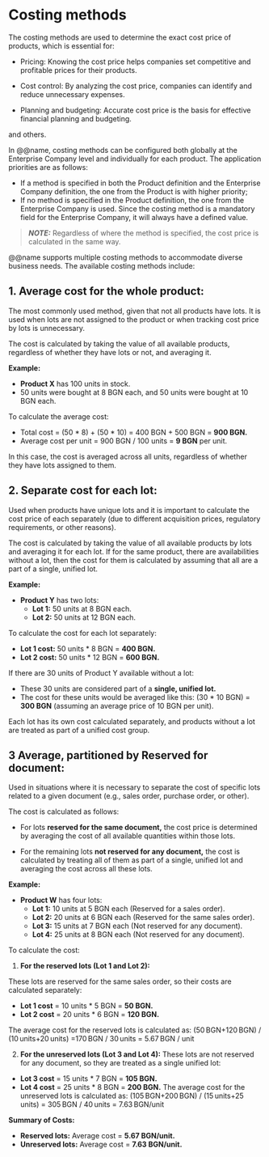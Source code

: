 # Costing methods

The costing methods are used to determine the exact cost price of products, which is essential for:

- Pricing: Knowing the cost price helps companies set competitive and profitable prices for their products.

- Cost control: By analyzing the cost price, companies can identify and reduce unnecessary expenses.

- Planning and budgeting: Accurate cost price is the basis for effective financial planning and budgeting.

and others.

In @@name, costing methods can be configured both globally at the Enterprise Company level and individually for each product. The application priorities are as follows:
-	If a method is specified in both the Product definition and the Enterprise Company definition, the one from the Product is with higher priority;
-	If no method is specified in the Product definition, the one from the Enterprise Company is used. Since the costing method is a mandatory field for the Enterprise Company, it will always have a defined value.

> **_NOTE:_** Regardless of where the method is specified, the cost price is calculated in the same way.


@@name supports multiple costing methods to accommodate diverse business needs. The available costing methods include:

## 1. **Average cost for the whole product:**
The most commonly used method, given that not all products have lots. It is used when lots are not assigned to the product or when tracking cost price by lots is unnecessary.

  The cost is calculated by taking the value of all available products, regardless of whether they have lots or not, and averaging it.

**Example:**
 
  - **Product X** has 100 units in stock.
  - 50 units were bought at 8 BGN each, and 50 units were bought at 10 BGN each.
  
  To calculate the average cost:
 
  - Total cost = (50 * 8) + (50 * 10) = 400 BGN + 500 BGN = **900 BGN.**
  - Average cost per unit = 900 BGN / 100 units = **9 BGN** per unit.
  
  In this case, the cost is averaged across all units, regardless of whether they have lots assigned to them.


## 2. **Separate cost for each lot:** 
Used when products have unique lots and it is important to calculate the cost price of each separately (due to different acquisition prices, regulatory requirements, or other reasons). 

 The cost is calculated by taking the value of all available products by lots and averaging it for each lot. If for the same product, there are availabilities without a lot, then the cost for them is calculated by assuming that all are a part of a single, unified lot.

**Example:**
 
- **Product Y** has two lots: 
     - **Lot 1:** 50 units at 8 BGN each.
     - **Lot 2:** 50 units at 12 BGN each.
   
To calculate the cost for each lot separately:
 
- **Lot 1 cost:** 50 units * 8 BGN = **400 BGN.**
- **Lot 2 cost:** 50 units * 12 BGN = **600 BGN.**
  
If there are 30 units of Product Y available without a lot:
 
- These 30 units are considered part of a **single, unified lot.**
- The cost for these units would be averaged like this: (30 * 10 BGN) = **300 BGN** (assuming an average price of 10 BGN per unit).
  
Each lot has its own cost calculated separately, and products without a lot are treated as part of a unified cost group.

## 3 **Average, partitioned by Reserved for document:** 
Used in situations where it is necessary to separate the cost of specific lots related to a given document (e.g., sales order, purchase order, or other). 

The cost is calculated as follows:
- For lots **reserved for the same document,** the cost price is determined by averaging the cost of all available quantities within those lots.

- For the remaining lots **not reserved for any document,** the cost is calculated by treating all of them as part of a single, unified lot and averaging the cost across all these lots.

**Example:**
 
- **Product W** has four lots: 
     - **Lot 1:** 10 units at 5 BGN each (Reserved for a sales order).
     - **Lot 2:** 20 units at 6 BGN each (Reserved for the same sales order).
     - **Lot 3:** 15 units at 7 BGN each (Not reserved for any document).
     - **Lot 4:** 25 units at 8 BGN each (Not reserved for any document).
   
To calculate the cost:
 
1. **For the reserved lots (Lot 1 and Lot 2):**
 
 These lots are reserved for the same sales order, so their costs are calculated separately:
- **Lot 1 cost** = 10 units * 5 BGN = **50 BGN.**
- **Lot 2 cost** = 20 units * 6 BGN = **120 BGN.**

The average cost for the reserved lots is calculated as:
  (50 BGN+120 BGN) / (10 units+20 units) =170 BGN / 30 units = 5.67 BGN / unit

2. **For the unreserved lots (Lot 3 and Lot 4):**
 These lots are not reserved for any document, so they are treated as a single unified lot:
- **Lot 3 cost** = 15 units * 7 BGN = **105 BGN.**
- **Lot 4 cost** = 25 units * 8 BGN = **200 BGN.**
The average cost for the unreserved lots is calculated as:
(105 BGN+200 BGN) / (15 units+25 units) = 305 BGN / 40 units = 7.63 BGN/unit

**Summary of Costs:**
 
- **Reserved lots:** Average cost = **5.67 BGN/unit.**
- **Unreserved lots:** Average cost = **7.63 BGN/unit.**
